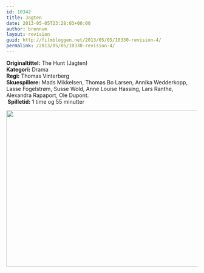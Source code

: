 ```yaml
---
id: 10342
title: Jagten
date: 2013-05-05T23:28:03+00:00
author: brennum
layout: revision
guid: http://filmbloggen.net/2013/05/05/10330-revision-4/
permalink: /2013/05/05/10330-revision-4/
---
```

**Originaltittel:** The Hunt (Jagten)  
**Kategori:** Drama  
**Regi:** Thomas Vinterberg  
**Skuespillere:** Mads Mikkelsen, Thomas Bo Larsen, Annika Wedderkopp, Lasse Fogelstrøm, Susse Wold, Anne Louise Hassing, Lars Ranthe, Alexandra Rapaport, Ole Dupont.  
** Spilletid:** 1 time og 55 minutter

<a href="http://filmbloggen.net/?attachment_id=10336" rel="attachment wp-att-10336"><img class="alignnone size-large wp-image-10336" src="http://filmbloggen.net/wp-content/uploads//2013/05/the-hunt-02-620x413.jpg" alt="" width="620" height="413" /></a>
